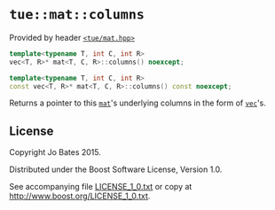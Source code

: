 `tue::mat::columns`
===================
Provided by header [`<tue/mat.hpp>`](../../headers/mat.md)

```c++
template<typename T, int C, int R>
vec<T, R>* mat<T, C, R>::columns() noexcept;

template<typename T, int C, int R>
const vec<T, R>* mat<T, C, R>::columns() const noexcept;
```

Returns a pointer to this [`mat`](../../headers/mat.md)'s underlying columns in
the form of [`vec`](../../headers/vec.md)'s.

License
-------
Copyright Jo Bates 2015.

Distributed under the Boost Software License, Version 1.0.

See accompanying file [LICENSE_1_0.txt](../../../LICENSE_1_0.txt) or copy at
http://www.boost.org/LICENSE_1_0.txt.
